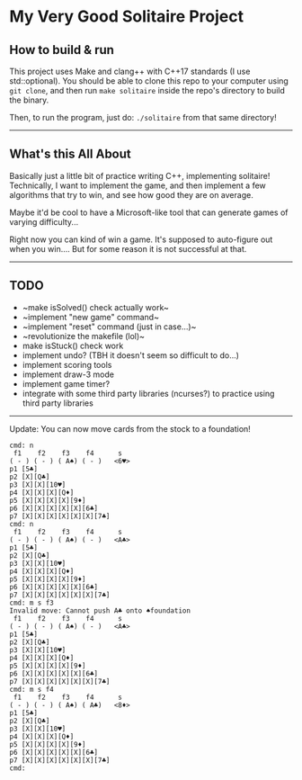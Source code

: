 # My Very Good Solitaire Project


## How to build & run

This project uses Make and clang++ with C++17 standards (I use std::optional).
You should be able to clone this repo to your computer using `git clone`,
and then run `make solitaire` inside the repo's directory to build the binary.

Then, to run the program, just do: `./solitaire` from that same directory!

----

## What's this All About

Basically just a little bit of practice writing C++, implementing solitaire!
Technically, I want to implement the game, and then implement a few algorithms
that try to win, and see how good they are on average.

Maybe it'd be cool to have a Microsoft-like tool that can generate games of
varying difficulty...

Right now you can kind of win a game. It's supposed to auto-figure out when you win....
But for some reason it is not successful at that.


-----

## TODO

* ~make isSolved() check actually work~
* ~implement "new game" command~
* ~implement "reset" command (just in case...)~
* ~revolutionize the makefile (lol)~
* make isStuck() check work
* implement undo? (TBH it doesn't seem so difficult to do...)
* implement scoring tools
* implement draw-3 mode
* implement game timer?
* integrate with some third party libraries (ncurses?) to practice using third party libraries


-----

Update: You can now move cards from the stock to a foundation!

```
cmd: n
 f1    f2    f3    f4      s
( - ) ( - ) ( A♠) ( - )   <6♥>
p1 [5♣]
p2 [X][Q♣]
p3 [X][X][10♥]
p4 [X][X][X][Q♦]
p5 [X][X][X][X][9♦]
p6 [X][X][X][X][X][6♣]
p7 [X][X][X][X][X][X][7♣]
cmd: n
 f1    f2    f3    f4      s
( - ) ( - ) ( A♠) ( - )   <A♣>
p1 [5♣]
p2 [X][Q♣]
p3 [X][X][10♥]
p4 [X][X][X][Q♦]
p5 [X][X][X][X][9♦]
p6 [X][X][X][X][X][6♣]
p7 [X][X][X][X][X][X][7♣]
cmd: m s f3
Invalid move: Cannot push A♣ onto ♠foundation
 f1    f2    f3    f4      s
( - ) ( - ) ( A♠) ( - )   <A♣>
p1 [5♣]
p2 [X][Q♣]
p3 [X][X][10♥]
p4 [X][X][X][Q♦]
p5 [X][X][X][X][9♦]
p6 [X][X][X][X][X][6♣]
p7 [X][X][X][X][X][X][7♣]
cmd: m s f4
 f1    f2    f3    f4      s
( - ) ( - ) ( A♠) ( A♣)   <8♦>
p1 [5♣]
p2 [X][Q♣]
p3 [X][X][10♥]
p4 [X][X][X][Q♦]
p5 [X][X][X][X][9♦]
p6 [X][X][X][X][X][6♣]
p7 [X][X][X][X][X][X][7♣]
cmd:
```
